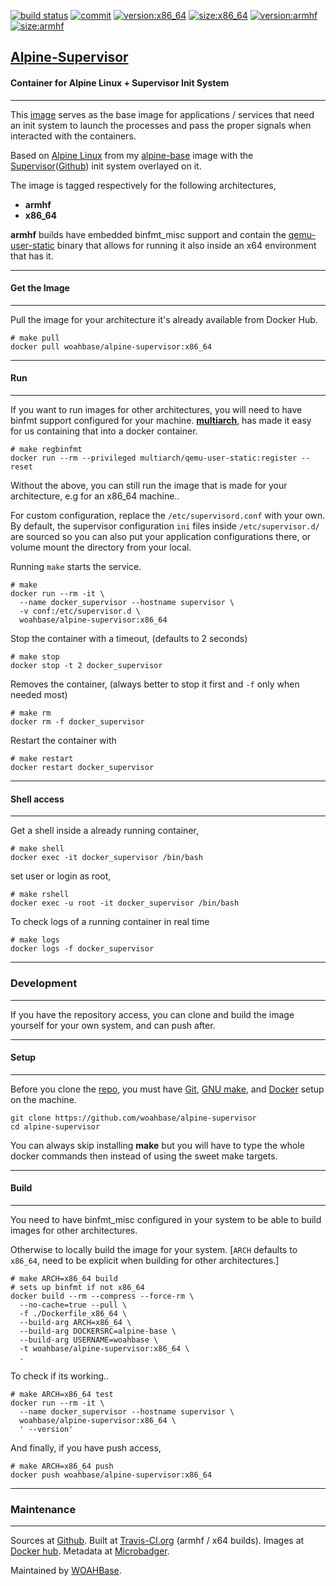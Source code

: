 [![build status][251]][232] [![commit][255]][231] [![version:x86_64][256]][235] [![size:x86_64][257]][235] [![version:armhf][258]][236] [![size:armhf][259]][236]

## [Alpine-Supervisor][234]
#### Container for Alpine Linux + Supervisor Init System
---

This [image][233] serves as the base image for
applications / services that need an init system to launch the processes and
pass the proper signals when interacted with the containers.

Based on [Alpine Linux][131] from my [alpine-base][132] image with
the [Supervisor][133]([Github][134]) init system overlayed on it.

The image is tagged respectively for the following architectures,
* **armhf**
* **x86_64**

**armhf** builds have embedded binfmt_misc support and contain the
[qemu-user-static][105] binary that allows for running it also inside
an x64 environment that has it.

---
#### Get the Image
---

Pull the image for your architecture it's already available from
Docker Hub.

```
# make pull
docker pull woahbase/alpine-supervisor:x86_64
```

---
#### Run
---

If you want to run images for other architectures, you will need
to have binfmt support configured for your machine. [**multiarch**][104],
has made it easy for us containing that into a docker container.

```
# make regbinfmt
docker run --rm --privileged multiarch/qemu-user-static:register --reset
```

Without the above, you can still run the image that is made for your
architecture, e.g for an x86_64 machine..

For custom configuration, replace the `/etc/supervisord.conf` with
your own. By default, the supervisor configuration `ini` files
inside `/etc/supervisor.d/` are sourced so you can also put your
application configurations there, or volume mount the directory from
your local.

Running `make` starts the service.

```
# make
docker run --rm -it \
  --name docker_supervisor --hostname supervisor \
  -v conf:/etc/supervisor.d \
  woahbase/alpine-supervisor:x86_64
```

Stop the container with a timeout, (defaults to 2 seconds)

```
# make stop
docker stop -t 2 docker_supervisor
```

Removes the container, (always better to stop it first and `-f`
only when needed most)

```
# make rm
docker rm -f docker_supervisor
```

Restart the container with

```
# make restart
docker restart docker_supervisor
```

---
#### Shell access
---

Get a shell inside a already running container,

```
# make shell
docker exec -it docker_supervisor /bin/bash
```

set user or login as root,

```
# make rshell
docker exec -u root -it docker_supervisor /bin/bash
```

To check logs of a running container in real time

```
# make logs
docker logs -f docker_supervisor
```

---
### Development
---

If you have the repository access, you can clone and
build the image yourself for your own system, and can push after.

---
#### Setup
---

Before you clone the [repo][231], you must have [Git][101], [GNU make][102],
and [Docker][103] setup on the machine.

```
git clone https://github.com/woahbase/alpine-supervisor
cd alpine-supervisor
```
You can always skip installing **make** but you will have to
type the whole docker commands then instead of using the sweet
make targets.

---
#### Build
---

You need to have binfmt_misc configured in your system to be able
to build images for other architectures.

Otherwise to locally build the image for your system.
[`ARCH` defaults to `x86_64`, need to be explicit when building
for other architectures.]

```
# make ARCH=x86_64 build
# sets up binfmt if not x86_64
docker build --rm --compress --force-rm \
  --no-cache=true --pull \
  -f ./Dockerfile_x86_64 \
  --build-arg ARCH=x86_64 \
  --build-arg DOCKERSRC=alpine-base \
  --build-arg USERNAME=woahbase \
  -t woahbase/alpine-supervisor:x86_64 \
  .
```

To check if its working..

```
# make ARCH=x86_64 test
docker run --rm -it \
  --name docker_supervisor --hostname supervisor \
  woahbase/alpine-supervisor:x86_64 \
  ' --version'
```

And finally, if you have push access,

```
# make ARCH=x86_64 push
docker push woahbase/alpine-supervisor:x86_64
```

---
### Maintenance
---

Sources at [Github][106]. Built at [Travis-CI.org][107] (armhf / x64 builds). Images at [Docker hub][108]. Metadata at [Microbadger][109].

Maintained by [WOAHBase][204].

[101]: https://git-scm.com
[102]: https://www.gnu.org/software/make/
[103]: https://www.docker.com
[104]: https://hub.docker.com/r/multiarch/qemu-user-static/
[105]: https://github.com/multiarch/qemu-user-static/releases/
[106]: https://github.com/
[107]: https://travis-ci.org/
[108]: https://hub.docker.com/
[109]: https://microbadger.com/

[131]: https://alpinelinux.org/
[132]: https://hub.docker.com/r/woahbase/alpine-base
[133]: http://supervisord.org/index.html
[134]: https://github.com/Supervisor/supervisor

[201]: https://github.com/woahbase
[202]: https://travis-ci.org/woahbase/
[203]: https://hub.docker.com/u/woahbase
[204]: https://woahbase.online/

[231]: https://github.com/woahbase/alpine-supervisor
[232]: https://travis-ci.org/woahbase/alpine-supervisor
[233]: https://hub.docker.com/r/woahbase/alpine-supervisor
[234]: https://woahbase.online/#/images/alpine-supervisor
[235]: https://microbadger.com/images/woahbase/alpine-supervisor:x86_64
[236]: https://microbadger.com/images/woahbase/alpine-supervisor:armhf

[251]: https://travis-ci.org/woahbase/alpine-supervisor.svg?branch=master

[255]: https://images.microbadger.com/badges/commit/woahbase/alpine-supervisor.svg

[256]: https://images.microbadger.com/badges/version/woahbase/alpine-supervisor:x86_64.svg
[257]: https://images.microbadger.com/badges/image/woahbase/alpine-supervisor:x86_64.svg

[258]: https://images.microbadger.com/badges/version/woahbase/alpine-supervisor:armhf.svg
[259]: https://images.microbadger.com/badges/image/woahbase/alpine-supervisor:armhf.svg
